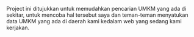Project ini ditujukkan untuk memudahkan pencarian UMKM yang ada di sekitar,
untuk mencoba hal tersebut saya dan teman-teman menyatukan data UMKM yang ada di daerah kami kedalam web yang sedang kami kerjakan.
